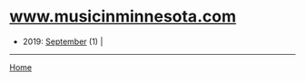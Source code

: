 # www.musicinminnesota.com

  * 2019: 
      [September](./www-musicinminnesota-com-2019-09.md) (1) | 

----

[Home](../)
